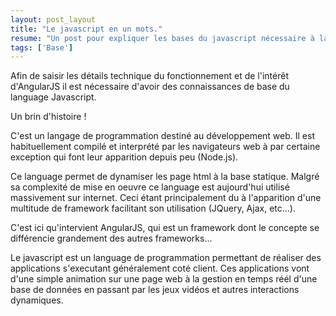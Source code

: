 ```yaml
---
layout: post_layout
title: "Le javascript en un mots."
resume: "Un post pour expliquer les bases du javascript nécessaire à la compréhension de la suite"
tags: ['Base']
---
```


Afin de saisir les détails technique du fonctionnement et de l'intérêt d'AngularJS il est nécessaire d'avoir des connaissances de base du language Javascript.

Un brin d'histoire !

C'est un langage de programmation destiné au développement web. Il est habituellement compilé et interprété par les navigateurs web à par certaine exception
qui font leur apparition depuis peu (Node.js). 

Ce language permet de dynamiser les page html à la base statique. Malgré sa complexité de mise en oeuvre ce language est aujourd'hui utilisé massivement
sur internet. Ceci étant principalement du à l'apparition d'une multitude de framework facilitant son utilisation (JQuery, Ajax, etc...). 

C'est ici qu'intervient AngularJS, qui est un framework dont le concepte se différencie grandement des autres frameworks...



Le javascript est un language de programmation permettant de réaliser des applications s'executant généralement coté client. Ces applications vont d'une simple
animation sur une page web à la gestion en temps réél d'une base de données en passant par les jeux vidéos et autres interactions dynamiques. 